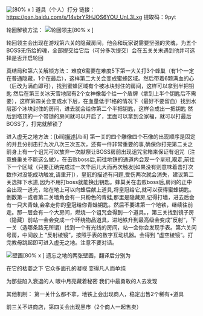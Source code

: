 ![[80% x ]](https://img2.baidu.com/it/u=804023015,1099424850&fm=253&fmt=auto&app=120&f=JPEG?w=889&h=500)
道具（个人）打分
链接：https://pan.baidu.com/s/14vbrYRHJOS6YOU_UnL3Lxg 提取码：9pyt

轮回解锁方法：
![轮回领主[80% x ]](https://imgheybox.max-c.com/web/2022/05/21/547f2c74a9ee5ff647a72c0fb3efa8e7/thumb.jpeg)

轮回领主会出现在游戏第六关的隐藏房间，他会和玩家说需要坚强的灵魂，为五个BOSS无伤给的魂，全部提交给它后（可分多次提交）会在五关关末遇到他并可选择是否开启轮回

真结局和第六关解锁方法：
难度6需要在难度5下第一大关打3个蜂巢（有1个一定在普通隐藏，1个在最后），这样第二大关会变成蜜蜂区域。然后带着6颗满血的心（后改为满血即可），找到蜜蜂区域有个被冰块封住的房间，这样可以拿到半把钥匙
然后在第三关冰天雪地层有2个女神像每个给一个盾牌（拿到上半个钥匙后不需要），这样第四关会变成水下层，在血量低于1格的情况下（最好不要留血）找到水层那个冰块封住的房间，进去就会给你第二个半把钥匙，这样合成出一把钥匙
然后到塔顶的一个带锁的房间就可以开启了，里面可以拿到全家福，就可以打最后BOSS了，打完就解锁了

进入虚无之地方法：[bili][描述](https://www.bilibili.com/video/BV15F411j72N?spm_id_from=333.999.0.0&vd_source=b7cdcb7ce34a444144acf627992e04c3)[/bili]
第一关的四个雕像四个石像的出现顺序是固定的并且分别击打九次八次三次五次，还有一件非常重要的事,确保你打完第二关之前身上有一个诅咒可以放弃一次献祭让BOSS房前出现诅咒宝箱来保证有诅咒（注意蜂巢关不能这么做），在击败boss后,前往地铁的通道内会现一个皇冠,取走,前往下一个区域（只要正确完成过一次华后儿大而再次触发[如果没有则意味着击打次数作对没能成功触发,请重开]），皇冠的描述有问题,受伤两次就会消失，建议第二关选择下水道,因为不用打boss就能换出钥匙。蜂巢关在击败boss后,房问的正中会出现一道光，站在地上可以向蜂后献上道具,将皇冠给它,就可以获得蜜蜂钥匙。倒数第一或者第二关墙角会有一只粉色的青蛙,那里是隐藏房,记得打墙，进去后会有一只大青蛙,会拿走你的皇冠给你青蛙钥匙。然后不要进第一个地铁，继续往前走。那一层会有一个大房间，燃烧一个诅咒会得到一个道具。，第三关找到镜子房（隐藏）前站一会会变成一个环绕物品道具，进地铁升到最高级会变成”反射“，下一关（选哪条路无所谓）找到一个有光线的房间，站一会你会发现手表。第六关问号房，中间放上 “反射棱镜”，按照手表的数字互动机器。会得到  ”虚空棱镜“。打完教母跳起即可进入虚无之地。注意不要对话。

![壁画[80% x ]](https://imgheybox.max-c.com/web/2022/05/21/8c3c4889a36fe22a96fafd90e72ba83d/thumb.jpeg)
遗忘之地的两张壁画，翻译后分别为 

在它的枯萎之下 它众多面孔的凝视 变得凡人而单纯 

为那些陷入衰退的人 眼中月亮藏着秘密 我们中最勇敢的人去发现 

其他机制：
第一关什么都不拿，地铁上会出现商人，稳定出售2个稀有+道具

前三关不进商店，第四关会出现黑市（2个商人一起售卖）

